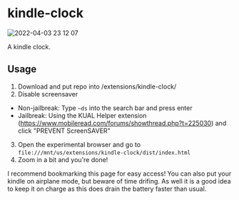# kindle-clock

![2022-04-03 23 12 07](https://user-images.githubusercontent.com/12588174/161451061-5161c37c-2ee8-4a2f-9f5a-2185dc0f13bb.jpg)

A kindle clock.

## Usage
1. Download and put repo into /extensions/kindle-clock/
2. Disable screensaver 
  - Non-jailbreak: Type ```~ds``` into the search bar and press enter
  - Jailbreak: Using the KUAL Helper extension (https://www.mobileread.com/forums/showthread.php?t=225030) and click "PREVENT ScreenSAVER"
3. Open the experimental browser and go to ```file:///mnt/us/extensions/kindle-clock/dist/index.html```
4. Zoom in a bit and you're done!

I recommend bookmarking this page for easy access! You can also put your kindle on airplane mode, but beware of time drifing. As well it is a good idea to keep it on charge as this does drain the battery faster than usual.
